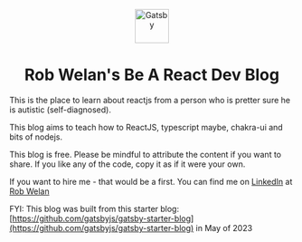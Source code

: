 <p align="center">
  <a href="https://www.gatsbyjs.com">
    <img alt="Gatsby" src="https://www.gatsbyjs.com/Gatsby-Monogram.svg" width="60" />
  </a>
</p>
<h1 align="center">
  Rob Welan's Be A React Dev Blog
</h1>

This is the place to learn about reactjs from a person who is pretter sure he is autistic (self-diagnosed).

This blog aims to teach how to ReactJS, typescript maybe, chakra-ui and bits of nodejs.

This blog is free. Please be mindful to attribute the content if you want to share. If you like any of the code, copy it as if it were your own.

If you want to hire me - that would be a first. You can find me on [LinkedIn](https://www.linkedin.com) at [Rob Welan](https://www.linkedin.com/in/robwelan/")

FYI:
This blog was built from this starter blog: [https://github.com/gatsbyjs/gatsby-starter-blog](https://github.com/gatsbyjs/gatsby-starter-blog) in May of 2023
